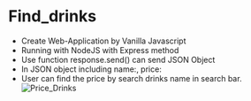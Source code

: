# Find_drinks
- Create Web-Application by Vanilla Javascript 
- Running with NodeJS with Express method
- Use function response.send() can send JSON Object
- In JSON object including name:, price:
- User can find the price by search drinks name in search bar. 
![Price_Drinks](https://user-images.githubusercontent.com/125545144/221425716-c2a75f9c-364e-4b3a-a017-e5f47812cc47.gif)
